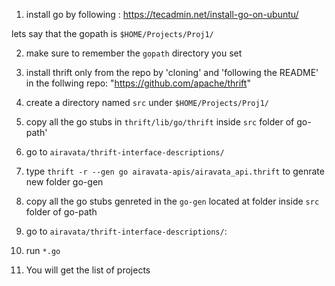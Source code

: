 
1. install go by following :
https://tecadmin.net/install-go-on-ubuntu/

lets say that the gopath is  `$HOME/Projects/Proj1/` 

2. make sure to remember the `gopath` directory you set

3. install thrift only from the repo by 'cloning' and 'following the README' in the follwing repo:
"https://github.com/apache/thrift"


4. create a directory named `src` under `$HOME/Projects/Proj1/`

5. copy  all the go stubs  in `thrift/lib/go/thrift` inside `src` folder of go-path'
6. go to `airavata/thrift-interface-descriptions/`
7. type `thrift -r --gen go airavata-apis/airavata_api.thrift` to genrate new folder go-gen
8. copy  all the go stubs genreted in the `go-gen` located at folder inside `src` folder of go-path

9. go to  `airavata/thrift-interface-descriptions/`:

10. run `*.go`

11. You will get the list of projects
